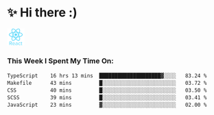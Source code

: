 <h1 align="left">✨ Hi there :)</h1>

  <a href="https://reactjs.org/" target="_blank" rel="noreferrer">   
    <img src="https://raw.githubusercontent.com/devicons/devicon/master/icons/react/react-original-wordmark.svg" alt="react" width="40"     
    height="40"/></a>
 
<h3 align="left">This Week I Spent My Time On:</h3>
<!--START_SECTION:waka-->

```txt
TypeScript    16 hrs 13 mins  ████████████████████▓░░░░   83.24 %
Makefile      43 mins         █░░░░░░░░░░░░░░░░░░░░░░░░   03.72 %
CSS           40 mins         █░░░░░░░░░░░░░░░░░░░░░░░░   03.50 %
SCSS          39 mins         █░░░░░░░░░░░░░░░░░░░░░░░░   03.41 %
JavaScript    23 mins         ▓░░░░░░░░░░░░░░░░░░░░░░░░   02.00 %
```

<!--END_SECTION:waka-->

